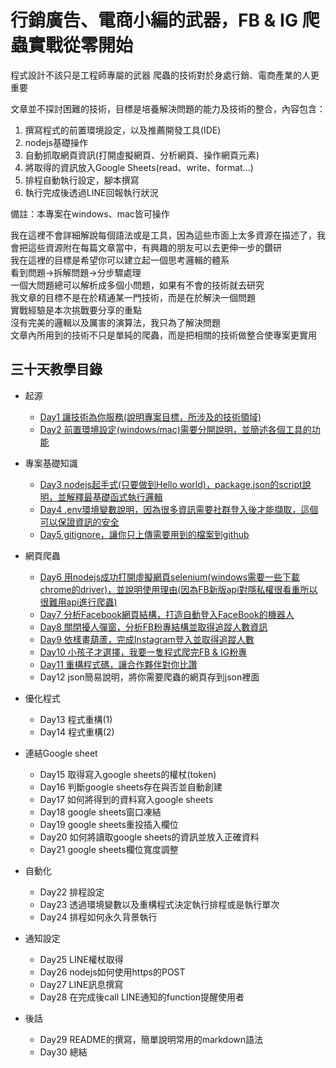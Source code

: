 # 行銷廣告、電商小編的武器，FB & IG 爬蟲實戰從零開始

程式設計不該只是工程師專屬的武器
爬蟲的技術對於身處行銷、電商產業的人更重要

文章並不探討困難的技術，目標是培養解決問題的能力及技術的整合，內容包含：
1. 撰寫程式的前置環境設定，以及推薦開發工具(IDE)
2. nodejs基礎操作
3. 自動抓取網頁資訊(打開虛擬網頁、分析網頁、操作網頁元素)
4. 將取得的資訊放入Google Sheets(read、write、format...)
5. 排程自動執行設定，腳本撰寫
6. 執行完成後透過LINE回報執行狀況

備註：本專案在windows、mac皆可操作

我在這裡不會詳細解說每個語法或是工具，因為這些市面上太多資源在描述了，我會把這些資源附在每篇文章當中，有興趣的朋友可以去更伸一步的鑽研  
我在這裡的目標是希望你可以建立起一個思考邏輯的體系  
看到問題->拆解問題->分步驟處理  
一個大問題總可以解析成多個小問題，如果有不會的技術就去研究  
我文章的目標不是在於精通某一門技術，而是在於解決一個問題  
實戰經驗是本次挑戰要分享的重點  
沒有完美的邏輯以及厲害的演算法，我只為了解決問題  
文章內所用到的技術不只是單純的爬蟲，而是把相關的技術做整合使專案更實用  

## 三十天教學目錄

* 起源
    * [Day1 讓技術為你服務(說明專案目標，所涉及的技術領域)](/day1/README.md)
    * [Day2 前置環境設定(windows/mac)需要分開說明，並簡述各個工具的功能](/day2/README.md)

* 專案基礎知識
    * [Day3 nodejs起手式(只要做到Hello world)，package.json的script說明，並解釋最基礎函式執行邏輯](/day3/README.md)
    * [Day4 .env環境變數說明，因為很多資訊需要社群登入後才能擷取，這個可以保證資訊的安全](/day4/README.md)
    * [Day5 gitignore，讓你只上傳需要用到的檔案到github](/day5/README.md)

* 網頁爬蟲
    * [Day6 用nodejs成功打開虛擬網頁selenium(windows需要一些下載chrome的driver)，並說明使用理由(因為FB新版api對隱私權很看重所以很難用api進行爬蟲)](/day6/README.md)
    * [Day7 分析Facebook網頁結構，打造自動登入FaceBook的機器人](/day7/README.md)
    * [Day8 關閉擾人彈窗，分析FB粉專結構並取得追蹤人數資訊](/day8/README.md)
    * [Day9 依樣畫葫蘆，完成Instagram登入並取得追蹤人數](/day9/README.md)
    * [Day10 小孩子才選擇，我要一隻程式爬完FB & IG粉專](/day10/README.md)
    * [Day11 重構程式碼，讓合作夥伴對你比讚](/day11/README.md)
    * Day12 json簡易說明，將你需要爬蟲的網頁存到json裡面

* 優化程式
    * Day13 程式重構(1)
    * Day14 程式重構(2)

* 連結Google sheet
    * Day15 取得寫入google sheets的權杖(token)
    * Day16 判斷google sheets存在與否並自動創建
    * Day17 如何將得到的資料寫入google sheets
    * Day18 google sheets窗口凍結
    * Day19 google sheets重投插入欄位
    * Day20 如何將讀取google sheets的資訊並放入正確資料
    * Day21 google sheets欄位寬度調整

* 自動化
    * Day22 排程設定
    * Day23 透過環境變數以及重構程式決定執行排程或是執行單次
    * Day24 排程如何永久背景執行

* 通知設定
    * Day25 LINE權杖取得
    * Day26 nodejs如何使用https的POST
    * Day27 LINE訊息撰寫
    * Day28 在完成後call LINE通知的function提醒使用者

* 後話
    * Day29 README的撰寫，簡單說明常用的markdown語法
    * Day30 總結

